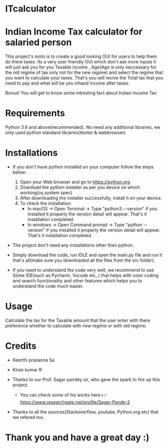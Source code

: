 # ITcalculator

Indian Income Tax calculator for salaried person
================================================

This project's moto is to create a good looking GUI for users to help them do there taxes. Its a very user friendly GUI which don't ask more inputs it will just
ask you for you Taxable income , Age(Age is only neccessary for the old regime of tax only not for the new regime) and select the regime that you want to calculate
your taxes. That's you will recive the Total tax that you need to pay and what will be you inhand income after taxes.

Bonus! You will get to know some intresting fact about Indian Income Tax

Requirements
============

Python 3.6 and above(recommended).
No need any additional libraries, we only used python standard libraries(tkinter & webbrowser)

Installations
=============

* If you don't have python installed on your computer follow the steps below:
   1. Open your Web browser and go to https://python.org
   2. Download the python installer as per you device on which working(os,system spec)
   3. After downloading the installer successfully, install it on your device.
   4. To check the installation:
      * In macOS -> Open Terminal -> Type "python3 --version" if you installed it properly the version detail will appear. That's it installation completed.
      * In windows -> Open Command prompt -> Type "python --version" if you installed it properly the version detail will appear. That's it installation completed.

* The project don't need any installations other then python. 
* Simply download the code, run IDLE and open the main.py file and run it that's all(make sure you downloaded all the files from the src folder). 
* If you need to understand the code very well, we recommend to use Some IDE(such as Pycharm, Vscode etc,.) that helps with color coding and search functionality and other features which helps you to understand the code much easier.

Usage
=====

Calculate the tax for the Taxable amount that the user enter with there preference whether to calculate with new regime or with old regime.

Credits
=======

* Keerthi prasanna Sa 
* Kiran kumar R

* Thanks to our Prof. Sagar pandey sir, who gave the spark to fire up this project. 
   * You can check some of his works here 👉 https://www.researchgate.net/profile/Sagar-Pande-2
* Thanks to all the sources(Stackoverflow, youtube, Python.org etc) that we refered too.

Thank you and have a great day :)
=================================


